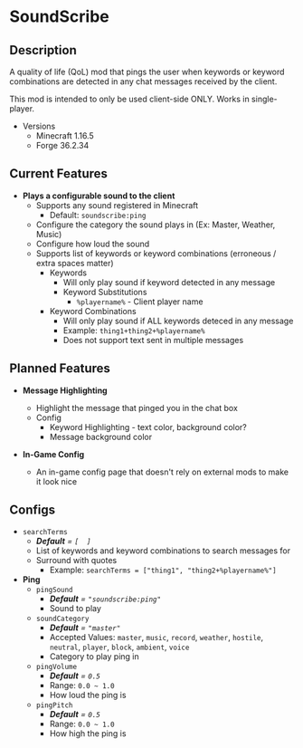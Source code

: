# SoundScribe
## Description
A quality of life (QoL) mod that pings the user when keywords or keyword combinations are detected in any chat messages received by the client.

This mod is intended to only be used client-side ONLY. Works in single-player.

- Versions
  - Minecraft 1.16.5
  - Forge 36.2.34

## Current Features
- **Plays a configurable sound to the client**
  - Supports any sound registered in Minecraft
    - Default: `soundscribe:ping`
  - Configure the category the sound plays in (Ex: Master, Weather, Music)
  - Configure how loud the sound
  - Supports list of keywords or keyword combinations (erroneous / extra spaces matter)
    - Keywords
      - Will only play sound if keyword detected in any message
      - Keyword Substitutions
        - `%playername%` - Client player name
    - Keyword Combinations
      - Will only play sound if ALL keywords deteced in any message
      - Example: `thing1+thing2+%playername%`
      - Does not support text sent in multiple messages


## Planned Features
- **Message Highlighting**
  - Highlight the message that pinged you in the chat box
  - Config
    - Keyword Highlighting - text color, background color?
    - Message background color


- **In-Game Config**
  - An in-game config page that doesn't rely on external mods to make it look nice


## Configs
- `searchTerms`
  - _**Default** = `[  ]`_
  - List of keywords and keyword combinations to search messages for
  - Surround with quotes
    - Example:  `searchTerms = ["thing1", "thing2+%playername%"]`
- **Ping**
  - `pingSound`
    - _**Default** = `"soundscribe:ping"`_
    - Sound to play
  - `soundCategory`
    - _**Default** = `"master"`_
    - Accepted Values:  `master`, `music`, `record`, `weather`, `hostile`, `neutral`, `player`, `block`, `ambient`, `voice`
    - Category to play ping in
  - `pingVolume`
    - _**Default** = `0.5`_
    - Range: `0.0 ~ 1.0`
    - How loud the ping is
  - `pingPitch`
    - _**Default** = `0.5`_
    - Range: `0.0 ~ 1.0`
    - How high the ping is